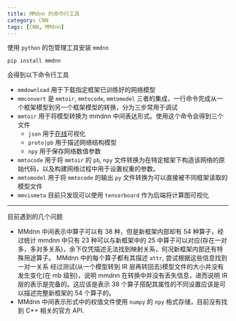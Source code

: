 ```yaml
---
title: MMdnn 的命令行工具
category: CNN
tags: [CNN, MMdnn]
---
```


使用 `python` 的包管理工具安装 `mmdnn`

```shell
pip install mmdnn
```

会得到以下命令行工具

- `mmdownload`
  用于下载指定框架已训练好的网络模型
- `mmconvert`
  是 `mmtoir`, `mmtocode`, `mmtomodel` 三者的集成，一行命令完成从一个框架模型到另一个框架模型的转换，分为三步常用于调试
- `mmtoir`
  用于将模型转换为 mmdnn 中间表达形式。使用这个命令会得到三个文件
  - `json` 用于[在线](http://mmdnn.eastasia.cloudapp.azure.com:8080/)可视化
  - `proto|pb` 用于描述网络结构模型
  - `npy` 用于保存网络数值参数
- `mmtocode`
  用于将 `mmtoir` 的 `pb`, `npy` 文件转换为在特定框架下构造该网络的原始代码，以及构建网络过程中用于设置权重的参数。
- `mmtomodel`
  用于将 `mmtocode` 的输出 `py` 文件转换为可以直接被不同框架读取的模型文件
- `mmvismeta`
  目前只发现可以使用 `tensorboard` 作为后端将计算图可视化

---

目前遇到的几个问题

- MMdnn 中间表示中算子可以有 38 种，但是新框架内部却有 54 种算子，经过统计 mmdnn 中只有 23 种可以与新框架中的 25 中算子可以对应(存在一对多，多对多关系)，余下仅凭描述无法找到映射关系，何况新框架内部还有特殊用途算子。
  MMdnn 中的每个算子都有其描述 `attr`, 尝试根据这些信息找到一对一关系
  经过测试(从一个模型转到 IR 层再转回去)模型文件的大小并没有发生变化(在 mb 级别)，说明 mmdnn 在转换中并没有丢失信息，进而说明 IR 层的表示是完备的。这应该是表示 38 个算子搭配其属性的不同设置应该是可以描述完整新框架的 54 个算子的。
- MMdnn 中间表示形式中的权值文件使用 `numpy` 的 `npy` 格式存储，目前没有找到 C++ 相关的官方 API.